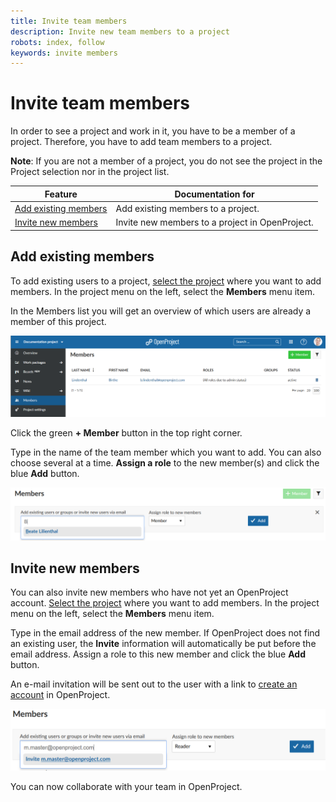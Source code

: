 ```yaml
---
title: Invite team members
description: Invite new team members to a project
robots: index, follow
keywords: invite members
---
```


# Invite team members

In order to see a project and work in it, you have to be a member of a project. Therefore, you have to add team members to a project.

<div class="notice">

**Note**: If you are not a member of a project, you do not see the project in the Project selection nor in the project list.

</div>

| Feature                                       | Documentation for                               |
| --------------------------------------------- | ----------------------------------------------- |
| [Add existing members](#add-existing-members) | Add existing members to a project.              |
| [Invite new members](invite-new-members)      | Invite new members to a project in OpenProject. |

## Add existing members

To add existing users to a project, [select the project](./project-admin-guide/#select-a-project) where you want to add members. In the project menu on the left, select the **Members** menu item.

In the Members list you will get an overview of which users are already a member of this project.

![projet-members](1566223836715.png)

Click the green **+ Member** button in the top right corner.

Type in the name of the team member which you want to add. You can also choose several at a time. **Assign a role** to the new member(s) and click the blue **Add** button.

![add-members](1566224199456.png) 

## Invite new members

You can also invite new members who have not yet an OpenProject account. [Select the project](./project-admin-guide/#select-a-project) where you want to add members. In the project menu on the left, select the **Members** menu item.

Type in the email address of the new member. If OpenProject does not find an existing user, the **Invite** information will automatically be put before the email address. Assign a role to this new member and click the blue **Add** button.

An e-mail invitation will be sent out to the user with a link to [create an account](#create-a-new-account) in OpenProject.

![invite-new-members](1566224961670.png)

You can now collaborate with your team in OpenProject.



